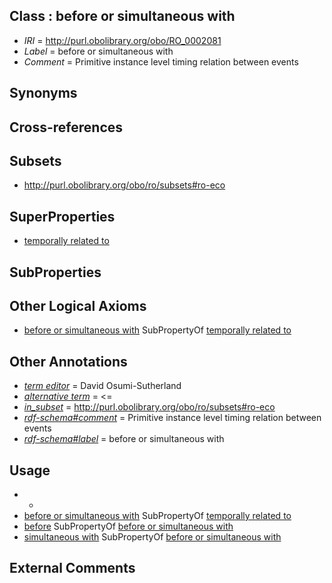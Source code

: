 
## Class : before or simultaneous with

 * *IRI* = http://purl.obolibrary.org/obo/RO_0002081
 * *Label* = before or simultaneous with
 * *Comment* = Primitive instance level timing relation between events

## Synonyms


## Cross-references


## Subsets

 * http://purl.obolibrary.org/obo/ro/subsets#ro-eco

## SuperProperties

 * [temporally related to](../../RO/22/RO_0002222.md)

## SubProperties


## Other Logical Axioms

 * [before or simultaneous with](../../RO/81/RO_0002081.md) SubPropertyOf [temporally related to](../../RO/22/RO_0002222.md)

## Other Annotations

 * *[term editor](../../IAO/17/IAO_0000117.md)* = David Osumi-Sutherland
 * *[alternative term](../../IAO/18/IAO_0000118.md)* = <=
 * *[in_subset](../../et/oboInOwl#inSubset.md)* = http://purl.obolibrary.org/obo/ro/subsets#ro-eco
 * *[rdf-schema#comment](../../nt/rdf-schema#comment.md)* = Primitive instance level timing relation between events
 * *[rdf-schema#label](../../el/rdf-schema#label.md)* = before or simultaneous with

## Usage

 * -
 * [before or simultaneous with](../../RO/81/RO_0002081.md) SubPropertyOf [temporally related to](../../RO/22/RO_0002222.md)
 * [before](../../RO/83/RO_0002083.md) SubPropertyOf [before or simultaneous with](../../RO/81/RO_0002081.md)
 * [simultaneous with](../../RO/82/RO_0002082.md) SubPropertyOf [before or simultaneous with](../../RO/81/RO_0002081.md)

## External Comments

